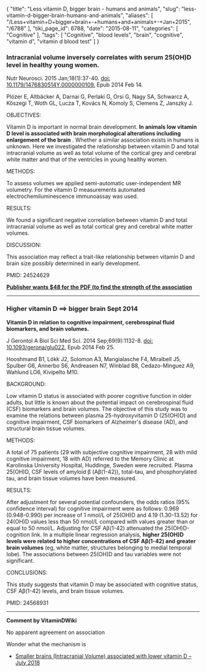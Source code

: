 {
    "title": "Less vitamin D, bigger brain - humans and animals",
    "slug": "less-vitamin-d-bigger-brain-humans-and-animals",
    "aliases": [
        "/Less+vitamin+D+bigger+brain+-+humans+and+animals+-+Jan+2015",
        "/6788"
    ],
    "tiki_page_id": 6788,
    "date": "2015-08-11",
    "categories": [
        "Cognitive"
    ],
    "tags": [
        "Cognitive",
        "blood levels",
        "brain",
        "cognitive",
        "vitamin d",
        "vitamin d blood test"
    ]
}


### Intracranial volume inversely correlates with serum 25(OH)D level in healthy young women.

Nutr Neurosci. 2015 Jan;18(1):37-40. [doi: 10.1179/1476830514Y.0000000109.](https://doi.org/10.1179/1476830514Y.0000000109.) Epub 2014 Feb 14.

Plózer E, Altbäcker A, Darnai G, Perlaki G, Orsi G, Nagy SA, Schwarcz A, Kőszegi T, Woth GL, Lucza T, Kovács N, Komoly S, Clemens Z, Janszky J.

OBJECTIVES:

Vitamin D is important in normal brain development.  **In animals low vitamin D level is associated with brain morphological alterations including enlargement of the brain** . Whether a similar association exists in humans is unknown. Here we investigated the relationship between vitamin D and total intracranial volume as well as total volume of the cortical grey and cerebral white matter and that of the ventricles in young healthy women.

METHODS:

To assess volumes we applied semi-automatic user-independent MR volumetry. For the vitamin D measurements automated electrochemiluminescence immunoassay was used.

RESULTS:

We found a significant negative correlation between vitamin D and total intracranial volume as well as total cortical grey and cerebral white matter volumes.

DISCUSSION:

This association may reflect a trait-like relationship between vitamin D and brain size possibly determined in early development.

PMID: 24524629

 **[Publisher wants $48 for the PDF (to find the strength of the association](http://www.maneyonline.com/doi/pdfplus/10.1179/1476830514Y.0000000109)** 

---

### Higher vitamin D ==> bigger brain  Sept 2014

 **Vitamin D in relation to cognitive impairment, cerebrospinal fluid biomarkers, and brain volumes.** 

J Gerontol A Biol Sci Med Sci. 2014 Sep;69(9):1132-8. [doi: 10.1093/gerona/glu022.](https://doi.org/10.1093/gerona/glu022.) Epub 2014 Feb 25.

Hooshmand B1, Lökk J2, Solomon A3, Mangialasche F4, Miralbell J5, Spulber G6, Annerbo S6, Andreasen N7, Winblad B8, Cedazo-Minguez A9, Wahlund LO6, Kivipelto M10.

BACKGROUND:

Low vitamin D status is associated with poorer cognitive function in older adults, but little is known about the potential impact on cerebrospinal fluid (CSF) biomarkers and brain volumes. The objective of this study was to examine the relations between plasma 25-hydroxyvitamin D (25(OH)D) and cognitive impairment, CSF biomarkers of Alzheimer's disease (AD), and structural brain tissue volumes.

METHODS:

A total of 75 patients (29 with subjective cognitive impairment, 28 with mild cognitive impairment, 18 with AD) referred to the Memory Clinic at Karolinska University Hospital, Huddinge, Sweden were recruited. Plasma 25(OH)D, CSF levels of amyloid β (Aβ(1-42)), total-tau, and phosphorylated tau, and brain tissue volumes have been measured.

RESULTS:

After adjustment for several potential confounders, the odds ratios (95% confidence interval) for cognitive impairment were as follows: 0.969 (0.948-0.990) per increase of 1 nmol/L of 25(OH)D and 4.19 (1.30-13.52) for 24(OH)D values less than 50 nmol/L compared with values greater than or equal to 50 nmol/L. Adjusting for CSF Aβ(1-42) attenuated the 25(OH)D-cognition link. In a multiple linear regression analysis,  **higher 25(OH)D levels were related to higher concentrations of CSF Aβ(1-42) and greater brain volumes**  (eg, white matter, structures belonging to medial temporal lobe). The associations between 25(OH)D and tau variables were not significant.

CONCLUSIONS:

This study suggests that vitamin D may be associated with cognitive status, CSF Aβ(1-42) levels, and brain tissue volumes.

PMID: 24568931

---

 **Comment by VitaminDWiki** 

No apparent agreement on association

Wonder what the mechanism is

* [Smaller brains (Intracranial Volume) associated with lower vitamin D – July 2018](/posts/smaller-brains-intracranial-volume-associated-with-lower-vitamin-d)